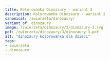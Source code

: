 ```yaml
---
title: Kolorowanka Dinozaury - wariant 3
description: Kolorowanka Dinozaury - wariant 3
canonical: /zwierzeta/dinozaury/
variant_of: dinozaury
image: /zwierzeta/dinozaury/3/dinozaury-3.svg
pdf: /zwierzeta/dinozaury/3/dinozaury-3.pdf
alt: "dinozaury kolorowanka dla dzieci"
tags:
- zwierzeta
- dinozaury
---
```

